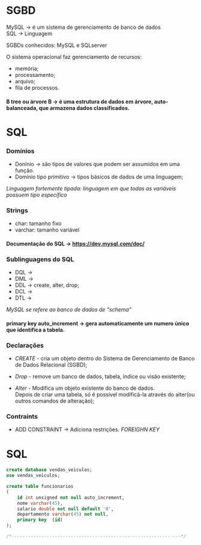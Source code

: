 # SGBD

MySQL -> é um sistema de gerenciamento de banco de dados           
SQL -> Linguagem

SGBDs conhecidos: MySQL e SQLserver

O sistema operacional faz gerenciamento de recursos: 
- memória;
- processamento;
- arquivo;
- fila de processos.

#### B tree ou árvore B -> é uma estrutura de dados em árvore, auto-balanceada, que armazena dados classificados.

# SQL
### Domínios

- Donínio -> são tipos de valores que podem ser assumidos em uma função.
- Domínio tipo primitivo -> tipos básicos de dados de uma linguagem;

*Linguagem fortemente tipada: linguagem em que todas as variáveis possuem tipo específico*

### Strings
- char: tamanho fixo
- varchar: tamanho variável

#### Documentação do SQL -> <https://dev.mysql.com/doc/>

### Sublinguagens do SQL
- DQL -> 
- DML ->
- DDL -> create, alter, drop;
- DCL ->
- DTL ->

*MySQL se refere ao banco de dados de "schema"*

#### primary key auto_increment -> gera automaticamente um numero único que identifica a tabela.

### Declarações

- *CREATE* - cria um objeto dentro do Sistema de Gerenciamento de Banco de Dados Relacional (SGBD);


- *Drop* - remove um banco de dados, tabela, índice ou visão existente;

- *Alter* - Modifica um objeto existente do banco de dados.      
    Depois de criar uma tabela, só é possível modificá-la através do alter(ou outros comandos de alteração);

### Contraints

- ADD CONSTRAINT -> Adiciona restrições.
*FOREIGHN KEY*

# SQL

``` SQL
create database vendas_veiculos;
use vendas_veiculos;

create table funcionarios 
(
	id int unsigned not null auto_increment,
    nome varchar(45),
    salario double not null default '0',
    departamento varchar(45) not null,
    primary key  (id)
);

/*---------------------------------------------------------------*/
```